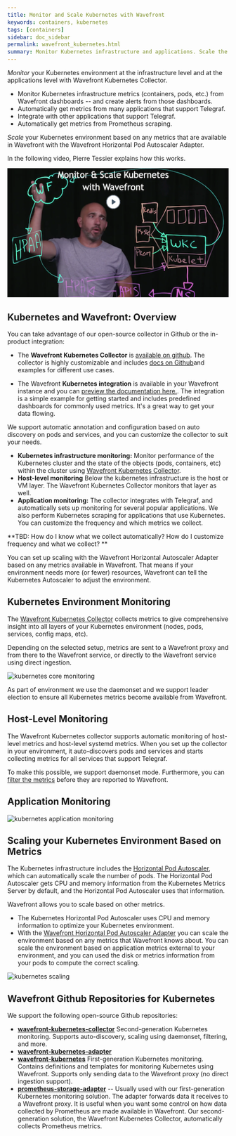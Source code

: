 ```yaml
---
title: Monitor and Scale Kubernetes with Wavefront
keywords: containers, kubernetes
tags: [containers]
sidebar: doc_sidebar
permalink: wavefront_kubernetes.html
summary: Monitor Kubernetes infrastructure and applications. Scale the Kubernetes deployment based on Wavefront metrics.
---
```

*Monitor* your Kubernetes environment at the infrastructure level and at the applications level with Wavefront Kubernetes Collector.

* Monitor Kubernetes infrastructure metrics (containers, pods, etc.) from Wavefront dashboards -- and create alerts from those dashboards.
* Automatically get metrics from many applications that support Telegraf.
* Integrate with other applications that support Telegraf.
* Automatically get metrics from Prometheus scraping.

*Scale* your Kubernetes environment based on any metrics that are available in Wavefront with the Wavefront Horizontal Pod Autoscaler Adapter.


In the following video, Pierre Tessier explains how this works.

<p><a href="XX"><img src="/images/v_kubernetes_pierre_2.png" style="width: 700px;" alt="monitor and scale kubernetes"/></a>
</p>

## Kubernetes and Wavefront: Overview

You can take advantage of our open-source collector in Github or the in-product integration:
* The **Wavefront Kubernetes Collector** is [available on github](https://github.com/wavefrontHQ/wavefront-kubernetes-collector). The collector is highly customizable and includes [docs on Github](https://github.com/wavefrontHQ/wavefront-kubernetes-collector/tree/master/docs)and examples for different use cases.

* The Wavefront **Kubernetes integration** is available in your Wavefront instance and you can [preview the documentation here.](kubernetes.html). The integration is a simple example for getting started and includes predefined dashboards for commonly used metrics. It's a great way to get your data flowing.

We support automatic annotation and configuration based on auto discovery on pods and services, and you can customize the collector to suit your needs.

* **Kubernetes infrastructure monitoring:** Monitor performance of the Kubernetes cluster and the state of the objects (pods, containers, etc) within the cluster using [Wavefront Kubernetes Collector](https://github.com/wavefrontHQ/wavefront-kubernetes-collector).
* **Host-level monitoring** Below the kubernetes infrastructure is the host or VM layer. The Wavefront Kubernetes Collector monitors that layer as well.
* **Application monitoring:** The collector integrates with Telegraf, and automatically sets up monitoring for several popular applications. We also perform Kubernetes scraping for applications that use Kubernetes. You can customize the frequency and which metrics we collect.

**TBD: How do I know what we collect automatically? How do I customize frequency and what we collect? **

You can set up scaling with the Wavefront Horizontal Autoscaler Adapter based on any metrics available in Wavefront. That means if your environment needs more (or fewer) resources, Wavefront can tell the Kubernetes Autoscaler to adjust the environment.


## Kubernetes Environment Monitoring

The [Wavefront Kubernetes Collector](https://github.com/wavefrontHQ/wavefront-kubernetes-collector)
collects metrics to give comprehensive insight into all layers of your Kubernetes environment (nodes, pods, services, config maps, etc).

Depending on the selected setup, metrics are sent to a Wavefront proxy and from there to the Wavefront service, or directly to the Wavefront service using direct ingestion.

![kubernetes core monitoring](/images/kubernetes_core.svg)

As part of environment we use the daemonset and we support leader election to ensure all Kubernetes metrics become available from Wavefront.

## Host-Level Monitoring

The Wavefront Kubernetes collector supports automatic monitoring of host-level metrics and host-level systemd metrics. When you set up the collector in your environment, it auto-discovers pods and services and starts collecting metrics for all services that support Telegraf.

To make this possible, we support daemonset mode. Furthermore, you can [filter the metrics](https://github.com/wavefrontHQ/wavefront-kubernetes-collector/blob/master/docs/filtering.md) before they are reported to Wavefront.

## Application Monitoring



![kubernetes application monitoring](/images/kubernetes_apps.svg)

## Scaling your Kubernetes Environment Based on Metrics

The Kubernetes infrastructure includes the [Horizontal Pod Autoscaler](https://kubernetes.io/docs/tasks/run-application/horizontal-pod-autoscale/), which can automatically scale the number of pods. The Horizontal Pod Autoscaler gets CPU and memory information from the Kubernetes Metrics Server by default, and the Horizontal Pod Autoscaler uses that information.

Wavefront allows you to scale based on other metrics.

* The Kubernetes Horizontal Pod Autoscaler uses CPU and memory information to optimize your Kubernetes environment.
* With the [Wavefront Horizontal Pod Autoscaler Adapter](https://www.github.com/wavefrontHQ/wavefront-kubernetes-adapter) you can scale the environment based on any metrics that Wavefront knows about. You can scale the environment based on application metrics external to your environment, and you can used the disk or metrics information from your pods to compute the correct scaling.

![kubernetes scaling](/images/kubernetes_scaling.svg)


## Wavefront Github Repositories for Kubernetes

We support the following open-source Github repositories:

-  **[wavefront-kubernetes-collector](https://github.com/wavefrontHQ/wavefront-kubernetes-collector)** Second-generation Kubernetes monitoring. Supports auto-discovery, scaling using daemonset, filtering, and more.
- **[wavefront-kubernetes-adapter](https://github.com/wavefrontHQ/wavefront-kubernetes-adapter)**
- **[wavefront-kubernetes](https://github.com/wavefrontHQ/wavefront-kubernetes)** First-generation Kubernetes monitoring. Contains definitions and templates for monitoring Kubernetes using Wavefront. Supports only sending data to the Wavefront proxy (no direct ingestion support).
- **[prometheus-storage-adapter](https://github.com/wavefrontHQ/prometheus-storage-adapter)** -- Usually used with our first-generation Kubernetes monitoring solution. The adapter forwards data it receives to a Wavefront proxy. It is useful when you want some control on how data collected by Prometheus are made available in  Wavefront. Our second-generation solution, the Wavefront Kubernetes Collector, automatically collects Prometheus metrics.

